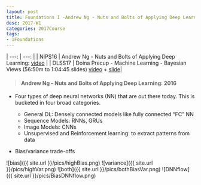 ```yaml
---
layout: post
title: Foundations I -Andrew Ng - Nuts and Bolts of Applying Deep Learning
desc: 2017-W1
categories: 2017Course
tags:
- 1Foundations
---
```



| ---: | ---: |
| NIPS16 | Andrew Ng - Nuts and Bolts of Applying Deep Learning: [video](https://www.youtube.com/watch?v=F1ka6a13S9I) |
| DLSS17 | Doina Precup - Machine Learning - Bayesian Views (56:50m to 1:04:45 slides) [video](http://videolectures.net/deeplearning2017_precup_machine_learning/) + [slide](http://videolectures.net/site/normal_dl/tag=1129744/deeplearning2017_precup_machine_learning_01.pdf)|

> ####  Andrew Ng - Nuts and Bolts of Applying Deep Learning: 2016

+ Four types of deep neural networks (NN) that are out there today. This is bucketed in four broad categories.
  - General DL: Densely connected models like fully connected “FC” NN
  - Sequence Models: RNNs, GRUs
  - Image Models: CNNs
  - Unsupervised and Reinforcement learning: to extract patterns from data


 + Bias/variance trade-offs 

 ![bias]({{ site.url }}/pics/highBias.png)
 ![variance]({{ site.url }}/pics/highVar.png)
 ![both]({{ site.url }}/pics/bothBiasVar.png)
 ![DNNflow]({{ site.url }}/pics/BiasDNNflow.png)
